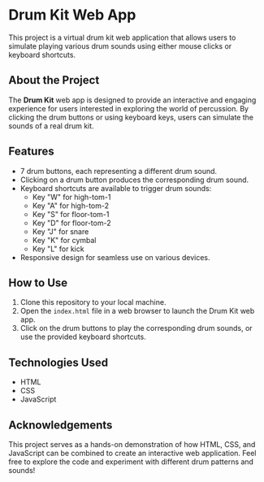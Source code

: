 # Drum Kit Web App

This project is a virtual drum kit web application that allows users to simulate playing various drum sounds using either mouse clicks or keyboard shortcuts.

## About the Project

The **Drum Kit** web app is designed to provide an interactive and engaging experience for users interested in exploring the world of percussion. By clicking the drum buttons or using keyboard keys, users can simulate the sounds of a real drum kit.

## Features

- 7 drum buttons, each representing a different drum sound.
- Clicking on a drum button produces the corresponding drum sound.
- Keyboard shortcuts are available to trigger drum sounds:
  - Key "W" for high-tom-1
  - Key "A" for high-tom-2
  - Key "S" for floor-tom-1
  - Key "D" for floor-tom-2
  - Key "J" for snare
  - Key "K" for cymbal
  - Key "L" for kick
- Responsive design for seamless use on various devices.

## How to Use

1. Clone this repository to your local machine.
2. Open the `index.html` file in a web browser to launch the Drum Kit web app.
3. Click on the drum buttons to play the corresponding drum sounds, or use the provided keyboard shortcuts.

## Technologies Used

- HTML
- CSS
- JavaScript

## Acknowledgements

This project serves as a hands-on demonstration of how HTML, CSS, and JavaScript can be combined to create an interactive web application. Feel free to explore the code and experiment with different drum patterns and sounds!